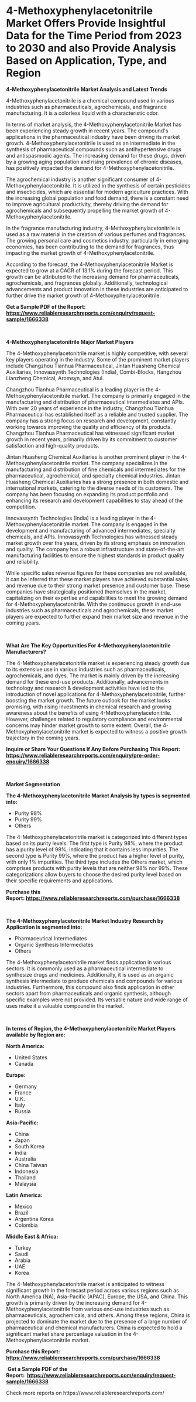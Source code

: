 <p><h1>4-Methoxyphenylacetonitrile Market Offers Provide Insightful Data for the Time Period from 2023 to 2030 and also Provide Analysis Based on Application, Type, and Region</h1></p><p><strong>4-Methoxyphenylacetonitrile Market Analysis and Latest Trends</strong></p>
<p><p>4-Methoxyphenylacetonitrile is a chemical compound used in various industries such as pharmaceuticals, agrochemicals, and fragrance manufacturing. It is a colorless liquid with a characteristic odor. </p><p>In terms of market analysis, the 4-Methoxyphenylacetonitrile Market has been experiencing steady growth in recent years. The compound's applications in the pharmaceutical industry have been driving its market growth. 4-Methoxyphenylacetonitrile is used as an intermediate in the synthesis of pharmaceutical compounds such as antihypertensive drugs and antispasmodic agents. The increasing demand for these drugs, driven by a growing aging population and rising prevalence of chronic diseases, has positively impacted the demand for 4-Methoxyphenylacetonitrile.</p><p>The agrochemical industry is another significant consumer of 4-Methoxyphenylacetonitrile. It is utilized in the synthesis of certain pesticides and insecticides, which are essential for modern agriculture practices. With the increasing global population and food demand, there is a constant need to improve agricultural productivity, thereby driving the demand for agrochemicals and subsequently propelling the market growth of 4-Methoxyphenylacetonitrile.</p><p>In the fragrance manufacturing industry, 4-Methoxyphenylacetonitrile is used as a raw material in the creation of various perfumes and fragrances. The growing personal care and cosmetics industry, particularly in emerging economies, has been contributing to the demand for fragrances, thus impacting the market growth of 4-Methoxyphenylacetonitrile.</p><p>According to the forecast, the 4-Methoxyphenylacetonitrile Market is expected to grow at a CAGR of 13.1% during the forecast period. This growth can be attributed to the increasing demand for pharmaceuticals, agrochemicals, and fragrances globally. Additionally, technological advancements and product innovation in these industries are anticipated to further drive the market growth of 4-Methoxyphenylacetonitrile.</p></p>
<p><strong>Get a Sample PDF of the Report:&nbsp; <a href="https://www.reliableresearchreports.com/enquiry/request-sample/1666338">https://www.reliableresearchreports.com/enquiry/request-sample/1666338</a></strong></p>
<p>&nbsp;</p>
<p><strong>4-Methoxyphenylacetonitrile Major Market Players</strong></p>
<p><p>The 4-Methoxyphenylacetonitrile market is highly competitive, with several key players operating in the industry. Some of the prominent market players include Changzhou Tianhua Pharmaceutical, Jintan Huasheng Chemical Auxiliaries, Innovassynth Technologies (India), Combi-Blocks, Hangzhou Lianzheng Chemical, Aromsyn, and Atul.</p><p>Changzhou Tianhua Pharmaceutical is a leading player in the 4-Methoxyphenylacetonitrile market. The company is primarily engaged in the manufacturing and distribution of pharmaceutical intermediates and APIs. With over 20 years of experience in the industry, Changzhou Tianhua Pharmaceutical has established itself as a reliable and trusted supplier. The company has a strong focus on research and development, constantly working towards improving the quality and efficiency of its products. Changzhou Tianhua Pharmaceutical has witnessed significant market growth in recent years, primarily driven by its commitment to customer satisfaction and high-quality products.</p><p>Jintan Huasheng Chemical Auxiliaries is another prominent player in the 4-Methoxyphenylacetonitrile market. The company specializes in the manufacturing and distribution of fine chemicals and intermediates for the pharmaceutical, agrochemical, and specialty chemical industries. Jintan Huasheng Chemical Auxiliaries has a strong presence in both domestic and international markets, catering to the diverse needs of its customers. The company has been focusing on expanding its product portfolio and enhancing its research and development capabilities to stay ahead of the competition.</p><p>Innovassynth Technologies (India) is a leading player in the 4-Methoxyphenylacetonitrile market. The company is engaged in the development and manufacturing of advanced intermediates, specialty chemicals, and APIs. Innovassynth Technologies has witnessed steady market growth over the years, driven by its strong emphasis on innovation and quality. The company has a robust infrastructure and state-of-the-art manufacturing facilities to ensure the highest standards in product quality and reliability.</p><p>While specific sales revenue figures for these companies are not available, it can be inferred that these market players have achieved substantial sales and revenue due to their strong market presence and customer base. These companies have strategically positioned themselves in the market, capitalizing on their expertise and capabilities to meet the growing demand for 4-Methoxyphenylacetonitrile. With the continuous growth in end-use industries such as pharmaceuticals and agrochemicals, these market players are expected to further expand their market size and revenue in the coming years.</p></p>
<p>&nbsp;</p>
<p><strong>What Are The Key Opportunities For 4-Methoxyphenylacetonitrile Manufacturers?</strong></p>
<p><p>The 4-Methoxyphenylacetonitrile market is experiencing steady growth due to its extensive use in various industries such as pharmaceuticals, agrochemicals, and dyes. The market is mainly driven by the increasing demand for these end-use products. Additionally, advancements in technology and research & development activities have led to the introduction of novel applications for 4-Methoxyphenylacetonitrile, further boosting the market growth. The future outlook for the market looks promising, with rising investments in chemical research and growing awareness about the benefits of using 4-Methoxyphenylacetonitrile. However, challenges related to regulatory compliance and environmental concerns may hinder market growth to some extent. Overall, the 4-Methoxyphenylacetonitrile market is expected to witness a positive growth trajectory in the coming years.</p></p>
<p><strong>Inquire or Share Your Questions If Any Before Purchasing This Report: <a href="https://www.reliableresearchreports.com/enquiry/pre-order-enquiry/1666338">https://www.reliableresearchreports.com/enquiry/pre-order-enquiry/1666338</a></strong></p>
<p>&nbsp;</p>
<p><strong>Market Segmentation</strong></p>
<p><strong>The 4-Methoxyphenylacetonitrile Market Analysis by types is segmented into:</strong></p>
<p><ul><li>Purity 98%</li><li>Purity 99%</li><li>Others</li></ul></p>
<p><p>The 4-Methoxyphenylacetonitrile market is categorized into different types based on its purity levels. The first type is Purity 98%, where the product has a purity level of 98%, indicating that it contains less impurities. The second type is Purity 99%, where the product has a higher level of purity, with only 1% impurities. The third type includes the Others market, which comprises products with purity levels that are neither 98% nor 99%. These categorizations allow buyers to choose the desired purity level based on their specific requirements and applications.</p></p>
<p><strong>Purchase this Report:&nbsp;<a href="https://www.reliableresearchreports.com/purchase/1666338">https://www.reliableresearchreports.com/purchase/1666338</a></strong></p>
<p>&nbsp;</p>
<p><strong>The 4-Methoxyphenylacetonitrile Market Industry Research by Application is segmented into:</strong></p>
<p><ul><li>Pharmaceutical Intermediates</li><li>Organic Synthesis Intermediates</li><li>Others</li></ul></p>
<p><p>The 4-Methoxyphenylacetonitrile market finds application in various sectors. It is commonly used as a pharmaceutical intermediate to synthesize drugs and medicines. Additionally, it is used as an organic synthesis intermediate to produce chemicals and compounds for various industries. Furthermore, this compound also finds application in other sectors apart from pharmaceuticals and organic synthesis, although specific examples were not provided. Its versatile nature and wide range of uses make it a valuable compound in the market.</p></p>
<p>&nbsp;</p>
<p><strong>In terms of Region, the 4-Methoxyphenylacetonitrile Market Players available by Region are:</strong></p>
<p>
    <p> <strong> North America: </strong>
        <ul>
            <li>United States</li>
            <li>Canada</li>
        </ul>
        </p> 
    <p> <strong> Europe: </strong>
        <ul>
            <li>Germany</li>
            <li>France</li>
            <li>U.K.</li>
            <li>Italy</li>
            <li>Russia</li>
        </ul>
        </p> 
    <p> <strong> Asia-Pacific: </strong>
        <ul>
            <li>China</li>
            <li>Japan</li>
            <li>South Korea</li>
            <li>India</li>
            <li>Australia</li>
            <li>China Taiwan</li>
            <li>Indonesia</li>
            <li>Thailand</li>
            <li>Malaysia</li>
        </ul>
        </p> 
    <p> <strong> Latin America: </strong>
        <ul>
            <li>Mexico</li>
            <li>Brazil</li>
            <li>Argentina Korea</li>
            <li>Colombia</li>
        </ul>
        </p> 
    <p> <strong> Middle East & Africa: </strong>
        <ul>
            <li>Turkey</li>
            <li>Saudi</li>
            <li>Arabia</li>
            <li>UAE</li>
            <li>Korea</li>
        </ul>
    </p>
    </p>
<p><p>The 4-Methoxyphenylacetonitrile market is anticipated to witness significant growth in the forecast period across various regions such as North America (NA), Asia-Pacific (APAC), Europe, the USA, and China. This growth is primarily driven by the increasing demand for 4-Methoxyphenylacetonitrile from various end-use industries such as pharmaceuticals, agrochemicals, and others. Among these regions, China is projected to dominate the market due to the presence of a large number of pharmaceutical and chemical manufacturers. China is expected to hold a significant market share percentage valuation in the 4-Methoxyphenylacetonitrile market.</p></p>
<p><strong>Purchase this Report: <a href="https://www.reliableresearchreports.com/purchase/1666338">https://www.reliableresearchreports.com/purchase/1666338</a></strong></p>
<p>&nbsp;<strong>Get a Sample PDF of the Report:&nbsp;&nbsp;<a href="https://www.reliableresearchreports.com/enquiry/request-sample/1666338">https://www.reliableresearchreports.com/enquiry/request-sample/1666338</a></strong></p>
<p><strong></strong></p>
<p>Check more reports on https://www.reliableresearchreports.com/</p>